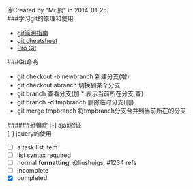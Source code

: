 @Created by "Mr.熊" in 2014-01-25.  
###学习git的原理和使用

* [git简明指南](http://rogerdudler.github.io/git-guide/index.zh.html)
* [git cheatsheet](http://ndpsoftware.com/git-cheatsheet.html#loc=stash)
* [Pro Git](http://git-scm.com/book/zh)

###Git命令

- git checkout -b newbranch 新建分支(增)
- git checkout abranch  切换到某个分支
- git branch 查看分支(加 * 表示当前所在分支,查)
- git branch -d tmpbranch  删除临时分支(删)
- git merge tmpbranch  将tmpbranch分支合并到当前所在的分支

######恐惧症
[-] ajax验证  
[-] jquery的使用

- [ ] a task list item
- [ ] list syntax required
- [ ] normal **formatting**, @liushuigs, #1234 refs
- [ ] incomplete
- [x] completed
